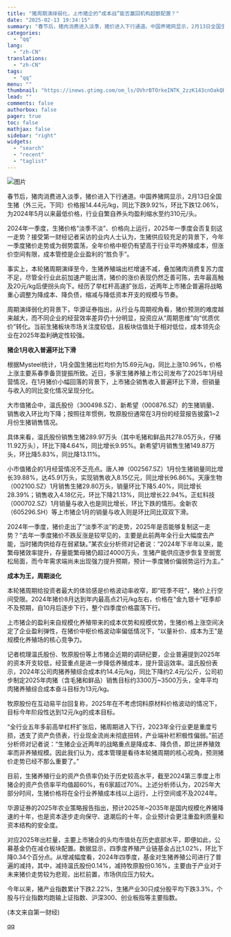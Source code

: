 ```yaml
---
title: "猪周期演绎弱化，上市猪企的“成本战”能否赢回机构超额配置？"
date: "2025-02-13 19:34:15"
summary: "春节后，猪肉消费进入淡季，猪价进入下行通道。中国养猪网显示，2月13日全国生猪（外三元，下同）价格报..."
categories:
  - "qq"
lang:
  - "zh-CN"
translations:
  - "zh-CN"
tags:
  - "qq"
menu: ""
thumbnail: "https://inews.gtimg.com/om_ls/OVhrBTOrkeINTK_2zzK143cnOakQBNmQ4npijqeufOFtwAA_640360/0"
lead: ""
comments: false
authorbox: false
pager: true
toc: false
mathjax: false
sidebar: "right"
widgets:
  - "search"
  - "recent"
  - "taglist"
---
```


![图片](https://inews.gtimg.com/om_bt/OVeQd5bxtuPDtKPupEwK7Gzq0GvGciksQ5Sm4QzpUam2AAA/641)

春节后，猪肉消费进入淡季，猪价进入下行通道。中国养猪网显示，2月13日全国生猪（外三元，下同）价格报14.44元/kg，同比下跌9.92%，环比下跌12.06%，为2024年5月以来最低价格，行业自繁自养头均盈利缩水至约310元/头。

2024年一季度，生猪价格“淡季不淡”、价格向上运行，2025年一季度会否复刻这一走势？接受第一财经记者采访的业内人士认为，生猪供应较充足的背景下，今年一季度猪价走势或为弱势震荡，全年价格中枢仍有望高于行业平均养殖成本，但涨价空间有限，成本管控是企业盈利的“胜负手”。

事实上，本轮猪周期演绎至今，生猪养殖端出栏增速不减，叠加猪肉消费复苏力度不足，尽管全行业此前加速产能出清，猪价的涨价表现仍然乏善可陈，去年最高触及20元/kg后便拐头向下。经历了举杠杆高速扩张后，近两年上市猪企普遍将战略重心调整为降成本、降负债，缩减与降低资本开支的规模与节奏。

周期演绎弱化的背景下，华源证券指出，从行业与周期视角看，猪价预测的难度越来越大，而不同企业的经营效率差异仍十分明显，投资应从“周期思维”向“优质优价”转化。当前生猪板块市场关注度较低，且板块估值处于相对低位，成本领先企业在2025年盈利确定性较强。

**猪企1月收入普遍环比下滑**

根据Mysteel统计，1月全国生猪出栏均价为15.69元/kg，同比上涨10.96%，价格上涨主要系春季备货提振所致。近日，多家生猪养殖上市公司发布了2025年1月经营情况，在1月猪价小幅回落的背景下，上市猪企销售收入普遍环比下滑，但销量与收入的同比变化情况呈现分化。

大市值猪企中，温氏股份（300498.SZ）、新希望（000876.SZ）的生猪销量、销售收入环比均下降；按照往年惯例，牧原股份通常在3月份的经营报告披露1~2月份生猪销售情况。

具体来看，温氏股份销售生猪289.97万头（其中毛猪和鲜品共278.05万头，仔猪11.92万头），环比下降4.64%，同比增长9.95%。新希望1月销售生猪149.87万头，环比降5.83%，同比降13.11%。

小市值猪企的1月经营情况不乏亮点。唐人神（002567.SZ）1月份生猪销量同比增长39.88%，达45.91万头，实现销售收入8.15亿元，同比增长96.86%。天康生物（002100.SZ）1月销售生猪29.80万头，销量环比下降5.40%，同比增长28.39%；销售收入4.18亿元，环比下降21.13%，同比增长22.94%。正虹科技（000702.SZ）1月销量与收入也是同比增长，环比下跌的情形。金新农（605296.SH）等上市猪企1月的销量与收入则是环比同比双双下滑。

2024年一季度，猪价走出了“淡季不淡”的走势，2025年是否能够复制这一走势？“去年一季度猪价不跌反涨是较罕见的，主要是此前两年全行业大幅度去产能，当时猪肉供给存在弱紧缺。”某农业分析师对记者说：“2024年下半年以来，能繁母猪效率提升，存量能繁母猪仍超过4000万头，生猪产能供应逐步恢复至弱宽松局面，而今年需求端尚未出现强力提升预期，预计一季度猪价偏弱势运行为主。”

**成本为王，周期淡化**

本轮猪周期给投资者最大的体验感是价格波动率收窄，即“旺季不旺”，猪价上行空间受限。2024年猪价8月达到年内最高点21元/kg左右，价格在“金九银十”旺季却不及预期，自10月后逐步下行，整个四季度价格震荡下行。

上市猪企的盈利来自规模化养殖带来的成本优势和规模优势，生猪价格上涨空间决定了企业盈利弹性，在猪价中枢价格波动率偏低情况下，“以量补价、成本为王”是规模化养殖场的核心竞争力。

记者梳理温氏股份、牧原股份等上市猪企近期的调研纪要，企业普遍提到2025年的资本开支较低，经营重点是进一步降低养殖成本，提升营运效率。温氏股份表示，2024年公司肉猪养殖综合成本约14.4元/kg，同比下降约2.4元/公斤，公司初步制定2025年肉猪（含毛猪和鲜品）销售目标约3300万~3500万头，全年平均肉猪养殖综合成本奋斗目标为13元/kg。

牧原股份在互动易平台回复称，2025年在不考虑饲料原材料价格波动的情况下，目标今年阶段性达到12元/kg的成本目标。

“全行业五年多前高举杠杆扩张后，猪周期进入下行，2023年全行业更是重度亏损，透支了资产负债表，行业现金流尚未彻底扭转，产业端补栏积极性偏弱。”前述分析师对记者说：“生猪企业近两年的战略重点是降成本、降负债，即比拼养殖效率而非养殖规模。因此我们认为，成本管理是看待本轮猪周期的核心视角，预测猪价走势已经不那么重要了。”

目前，生猪养殖行业的资产负债率仍处于历史较高水平，截至2024第三季度上市猪企的资产负债率平均值超60%，有6家超过70%。上述分析师认为，2025年大部分时间，生猪价格将在全行业养殖成本线以上运行，上行空间或不及2024年。

华源证券的2025年农业策略报告指出，预计2025年~2035年是国内规模化养猪降速的十年，也是资本逐步走向保守、退潮后的十年，企业预计会更注重盈利质量和资本结构的安全度。

对应2025年出栏量，主要上市猪企的头均市值处在历史底部水平，即便如此，公募基金仍在减仓板块配置。数据显示，四季度养殖产业链基金占比1.02%，环比下降0.34个百分点。从增减幅度看，2024年四季度，基金对生猪养殖公司进行了普遍的减持，其中，减持温氏股份0.14%，减持牧原股份0.16%，主要由于产业对于未来猪价走势较为悲观，出栏前置，市场供应压力较大。

今年以来，猪产业指数累计下跌2.22%，生猪产业30只成分股平均下跌3.3%，个股与行业指数均跑输上证指数、沪深300、创业板指等主要指数。

 (本文来自第一财经)

[qq](https://new.qq.com/rain/a/20250213A07ZHC00)
